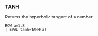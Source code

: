 <!--
This is generated by ESQL's AbstractFunctionTestCase. Do no edit it. See ../README.md for how to regenerate it.
-->

### TANH
Returns the hyperbolic tangent of a number.

```
ROW a=1.8 
| EVAL tanh=TANH(a)
```
